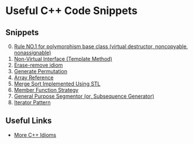 Useful C++ Code Snippets
================


Snippets
----------------
0. [Rule NO.1 for polymorphism base class (virtual destructor, noncopyable, nonassignable)](https://github.com/xuwangyin/cpp_snippets/blob/master/no1.cpp)
1. [Non-Virtual Interface (Template Method)](https://github.com/xuwangyin/cpp_snippets/blob/master/non-virtual-interface.cpp)
2. [Erase-remove idiom](https://github.com/xuwangyin/cpp_snippets/blob/master/erase_remove.cpp)
3. [Generate Permutation](https://github.com/xuwangyin/cpp_snippets/blob/master/generate_permutation.cpp)
3. [Array Reference](https://github.com/xuwangyin/cpp_snippets/blob/master/array_reference.cpp)
4. [Merge Sort Implemented Using STL](http://en.cppreference.com/w/cpp/algorithm/inplace_merge)
5. [Member Function Strategy](https://github.com/xuwangyin/cpp_snippets/blob/master/member_function_strategy.cpp)
6. [General Purpose Segmentor (or, Subsequence Generator)](https://github.com/xuwangyin/cpp_snippets/blob/master/segment.cpp)
7. [Iterator Pattern](https://github.com/xuwangyin/cpp_snippets/blob/master/iterator_pattern.cpp)

Useful Links
----------------
- [More C++ Idioms](http://en.wikibooks.org/w/index.php?title=More_C%2B%2B_Idioms&stable=1)
